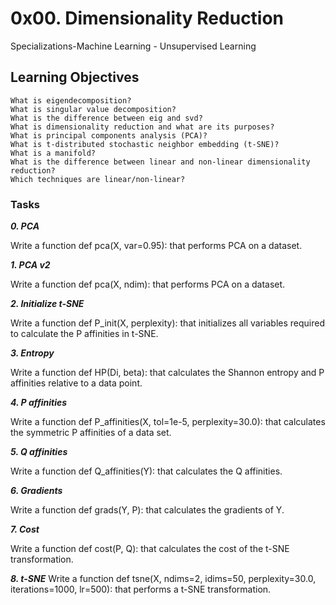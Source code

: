# 0x00. Dimensionality Reduction
Specializations-Machine Learning - Unsupervised Learning

## Learning Objectives
```
What is eigendecomposition?
What is singular value decomposition?
What is the difference between eig and svd?
What is dimensionality reduction and what are its purposes?
What is principal components analysis (PCA)?
What is t-distributed stochastic neighbor embedding (t-SNE)?
What is a manifold?
What is the difference between linear and non-linear dimensionality reduction?
Which techniques are linear/non-linear?
```

### Tasks

***0. PCA***

Write a function def pca(X, var=0.95): that performs PCA on a dataset.

***1. PCA v2***

Write a function def pca(X, ndim): that performs PCA on a dataset.

***2. Initialize t-SNE***

Write a function def P_init(X, perplexity): that initializes all variables required to calculate the P affinities in t-SNE.

***3. Entropy***

Write a function def HP(Di, beta): that calculates the Shannon entropy and P affinities relative to a data point.

***4. P affinities***

Write a function def P_affinities(X, tol=1e-5, perplexity=30.0): that calculates the symmetric P affinities of a data set.

***5. Q affinities***

Write a function def Q_affinities(Y): that calculates the Q affinities.

***6. Gradients***

Write a function def grads(Y, P): that calculates the gradients of Y.

***7. Cost***

Write a function def cost(P, Q): that calculates the cost of the t-SNE transformation.

***8. t-SNE***
Write a function def tsne(X, ndims=2, idims=50, perplexity=30.0, iterations=1000, lr=500): that performs a t-SNE transformation.


